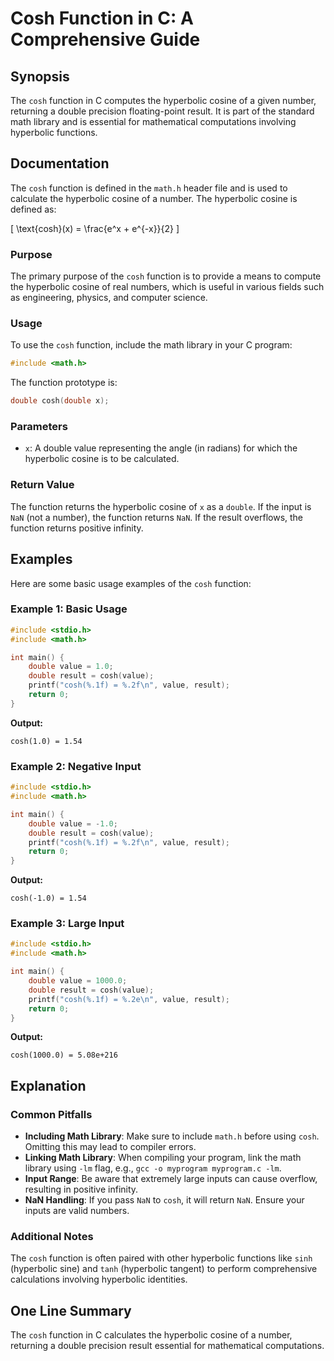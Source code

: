 <!--
Meta Description: # Cosh Function in C: A Comprehensive Guide ## Synopsis The `cosh` function in C computes the hyperbolic cosine of a given number, returning a double ...
Meta Keywords: cosh, function, hyperbolic, double, math
-->

# Cosh Function in C: A Comprehensive Guide

## Synopsis
The `cosh` function in C computes the hyperbolic cosine of a given number, returning a double precision floating-point result. It is part of the standard math library and is essential for mathematical computations involving hyperbolic functions.

## Documentation
The `cosh` function is defined in the `math.h` header file and is used to calculate the hyperbolic cosine of a number. The hyperbolic cosine is defined as:

\[ \text{cosh}(x) = \frac{e^x + e^{-x}}{2} \]

### Purpose
The primary purpose of the `cosh` function is to provide a means to compute the hyperbolic cosine of real numbers, which is useful in various fields such as engineering, physics, and computer science.

### Usage
To use the `cosh` function, include the math library in your C program:

```c
#include <math.h>
```

The function prototype is:

```c
double cosh(double x);
```

### Parameters
- `x`: A double value representing the angle (in radians) for which the hyperbolic cosine is to be calculated.

### Return Value
The function returns the hyperbolic cosine of `x` as a `double`. If the input is `NaN` (not a number), the function returns `NaN`. If the result overflows, the function returns positive infinity.

## Examples
Here are some basic usage examples of the `cosh` function:

### Example 1: Basic Usage
```c
#include <stdio.h>
#include <math.h>

int main() {
    double value = 1.0;
    double result = cosh(value);
    printf("cosh(%.1f) = %.2f\n", value, result);
    return 0;
}
```
**Output:**
```
cosh(1.0) = 1.54
```

### Example 2: Negative Input
```c
#include <stdio.h>
#include <math.h>

int main() {
    double value = -1.0;
    double result = cosh(value);
    printf("cosh(%.1f) = %.2f\n", value, result);
    return 0;
}
```
**Output:**
```
cosh(-1.0) = 1.54
```

### Example 3: Large Input
```c
#include <stdio.h>
#include <math.h>

int main() {
    double value = 1000.0;
    double result = cosh(value);
    printf("cosh(%.1f) = %.2e\n", value, result);
    return 0;
}
```
**Output:**
```
cosh(1000.0) = 5.08e+216
```

## Explanation
### Common Pitfalls
- **Including Math Library**: Make sure to include `math.h` before using `cosh`. Omitting this may lead to compiler errors.
- **Linking Math Library**: When compiling your program, link the math library using `-lm` flag, e.g., `gcc -o myprogram myprogram.c -lm`.
- **Input Range**: Be aware that extremely large inputs can cause overflow, resulting in positive infinity.
- **NaN Handling**: If you pass `NaN` to `cosh`, it will return `NaN`. Ensure your inputs are valid numbers.

### Additional Notes
The `cosh` function is often paired with other hyperbolic functions like `sinh` (hyperbolic sine) and `tanh` (hyperbolic tangent) to perform comprehensive calculations involving hyperbolic identities.

## One Line Summary
The `cosh` function in C calculates the hyperbolic cosine of a number, returning a double precision result essential for mathematical computations.
